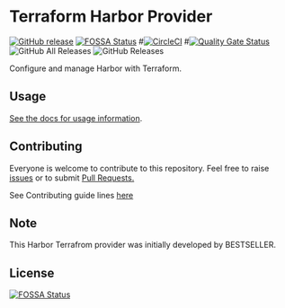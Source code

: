 # Terraform Harbor Provider
[![GitHub release](https://img.shields.io/github/release/goharbor/terraform-provider-harbor.svg)](https://github.com/goharbor/terraform-provider-harbor/releases/)
[![FOSSA Status](https://app.fossa.com/api/projects/git%2Bgithub.com%2Fgoharbor%2Fterraform-provider-harbor.svg?type=shield)](https://app.fossa.com/projects/git%2Bgithub.com%2Fgoharbor%2Fterraform-provider-harbor?ref=badge_shield)
#[![CircleCI](https://circleci.com/gh/goharbor/terraform-provider-harbor.svg?style=svg)](https://circleci.com/gh/goharbor/terraform-provider-harbor)
#[![Quality Gate Status](https://sonarcloud.io/api/project_badges/measure?project=goharbor_terraform-provider-harbor&metric=alert_status)](https://sonarcloud.io/dashboard?id=goharbor_terraform-provider-harbor)
![GitHub All Releases](https://img.shields.io/github/downloads/goharbor/terraform-provider-harbor/total)
![GitHub Releases](https://img.shields.io/github/downloads/goharbor/terraform-provider-harbor/latest/total)

Configure and manage Harbor with Terraform.


## Usage
[See the docs for usage information](./docs).

## Contributing
Everyone is welcome to contribute to this repository. Feel free to raise [issues](https://github.com/goharbor/terraform-provider-harbor/issues) or to submit [Pull Requests.](https://github.com/goharbor/terraform-provider-harbor/pulls)

See Contributing guide lines [here](./CONTRIBUTING.md)

## Note

This Harbor Terrafrom provider was initially developed by BESTSELLER.


## License
[![FOSSA Status](https://app.fossa.com/api/projects/git%2Bgithub.com%2Fgoharbor%2Fterraform-provider-harbor.svg?type=large)](https://app.fossa.com/projects/git%2Bgithub.com%2Fgoharbor%2Fterraform-provider-harbor?ref=badge_large)